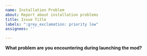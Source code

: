 ```yaml
---
name: Installation Problem
about: Report about installation problems
title: Issue Title
labels: ":grey_exclamation: priority low"
assignees: ''

---
```


<!--
**DO NOT REMOVE PRE-EXISTING LINES**
------------------------------------------------------------------------------------------------------------
This issue is to help individuals get their version of the mod in working order, so to start:
-->
**What problem are you encountering during launching the mod?**
